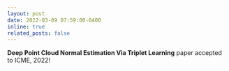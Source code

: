 ```yaml
---
layout: post
date: 2022-03-09 07:59:00-0400
inline: true
related_posts: false
---
```


**Deep Point Cloud Normal Estimation Via Triplet Learning** paper accepted to ICME, 2022!